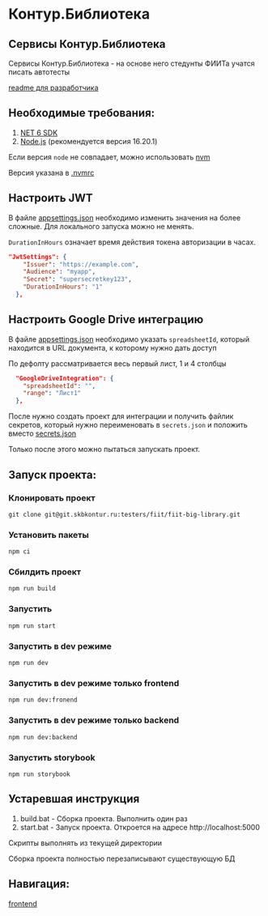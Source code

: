 # Контур.Библиотека

## Сервисы Контур.Библиотека

Сервисы Контур.Библиотека - на основе него стедунты ФИИТа учатся писать автотесты

[readme для разработчика](./readmeForDeveloper.md)

## Необходимые требования:

1. [NET 6 SDK](https://dotnet.microsoft.com/en-us/download/dotnet/6.0)
2. [Node.js](https://nodejs.org/en/) (рекомендуется версия 16.20.1)

Если версия `node` не совпадает, можно использовать [nvm](https://github.com/nvm-sh/nvm)

Версия указана в [.nvmrc](./Source/Kontur.BigLibrary.Service/ClientApp/.nvmrc)

## Настроить JWT

В файле [appsettings.json](./Source/Kontur.BigLibrary.Service/appsettings.json) необходимо изменить значения на более сложные. Для локального запуска можно не менять.

`DurationInHours` означает время действия токена авторизации в часах.

```json
"JwtSettings": {
    "Issuer": "https://example.com",
    "Audience": "myapp",
    "Secret": "supersecretkey123",
    "DurationInHours": "1"
  },
```

## Настроить Google Drive интеграцию

В файле [appsettings.json](./Source/Kontur.BigLibrary.Service/appsettings.json) необходимо указать `spreadsheetId`, который находится в URL документа, к которому нужно дать доступ

По дефолту рассматривается весь первый лист, 1 и 4 столбцы

```json
  "GoogleDriveIntegration": {
    "spreadsheetId": "",
    "range": "Лист1"
  },
```

После нужно создать проект для интеграции и получить файлик секретов, который нужно переименовать в  `secrets.json` и положить вместо [secrets.json](./Source/Kontur.BigLibrary.Service/Integration/secrets.json)

Только после этого можно пытаться запускать проект.

## Запуск проекта:

### Клонировать проект

```shell
git clone git@git.skbkontur.ru:testers/fiit/fiit-big-library.git
```

### Установить пакеты

```shell
npm ci
```

### Сбилдить проект

```shell
npm run build
```

### Запустить

```shell
npm run start
```

### Запустить в dev режиме

```shell
npm run dev
```

### Запустить в dev режиме только frontend

```shell
npm run dev:fronend
```

### Запустить в dev режиме только backend

```shell
npm run dev:backend
```

### Запустить storybook

```shell
npm run storybook
```

## Устаревшая инструкция

1. build.bat - Сборка проекта. Выполнить один раз
1. start.bat - Запуск проекта. Откроется на адресе http://localhost:5000

Скрипты выполнять из текущей директории

Сборка проекта полностью перезаписывают существующую БД

## Навигация:

[frontend](./Source/Kontur.BigLibrary.Service/ClientApp)
